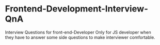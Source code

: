 # Frontend-Development-Interview-QnA
Interview Questions for front-end-Developer Only for JS developer when they have to answer some side questions to make interviewer comfortable.
